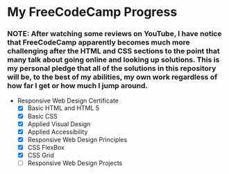 # My FreeCodeCamp Progress

### NOTE: After watching some reviews on YouTube, I have notice that FreeCodeCamp apparently becomes much more challenging after the HTML and CSS sections to the point that many talk about going online and looking up solutions. This is my personal pledge that all of the solutions in this repository will be, to the best of my abilities, my own work regardless of how far I get or how much I jump around.

 - Responsive Web Design Certificate
	- [x] Basic HTML and HTML 5
	- [x] Basic CSS 
	- [x] Applied Visual Design
	- [x] Applied Accessibility
	- [x] Responsive Web Design Principles
	- [x] CSS FlexBox
	- [x] CSS Grid
	- [ ] Responsive Web Design Projects